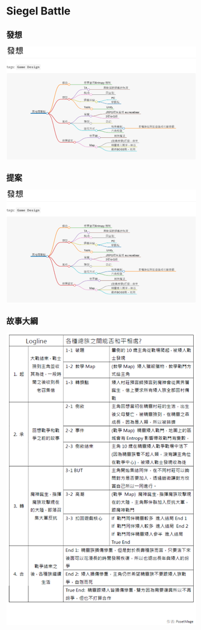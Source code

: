 # Siegel Battle


## 發想
![](./01%20Brainstorming.png)

## 提案
![](./01%20Brainstorming.png)

## 故事大綱
![](./03%20Screenplay.png)
